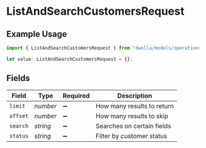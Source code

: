 # ListAndSearchCustomersRequest

## Example Usage

```typescript
import { ListAndSearchCustomersRequest } from "dwolla/models/operations";

let value: ListAndSearchCustomersRequest = {};
```

## Fields

| Field                      | Type                       | Required                   | Description                |
| -------------------------- | -------------------------- | -------------------------- | -------------------------- |
| `limit`                    | *number*                   | :heavy_minus_sign:         | How many results to return |
| `offset`                   | *number*                   | :heavy_minus_sign:         | How many results to skip   |
| `search`                   | *string*                   | :heavy_minus_sign:         | Searches on certain fields |
| `status`                   | *string*                   | :heavy_minus_sign:         | Filter by customer status  |